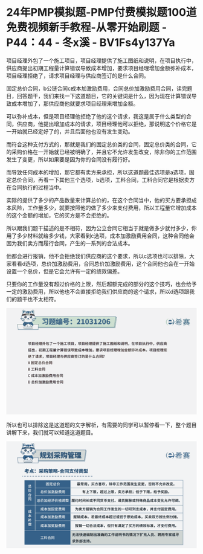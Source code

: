 # 24年PMP模拟题-PMP付费模拟题100道免费视频新手教程-从零开始刷题 - P44：44 - 冬x溪 - BV1Fs4y137Ya

项目经理外包了一个施工项目，项目经理提供了施工图纸和说明，在项目执行中，供应商提出初期工程量计算错误导致成本增加，要求项目经理增加金额弥补成本，项目经理拒绝了，请求项目经理与供应商签订的是什么合同。

固定总价合同，b公链合同c成本加激励费用，合同总价加激励费用合同，读完题目，回答题干，我们来找一下这道题目，它的关键词是什么，因为现在计算错误导致成本增加了，那供应商他就要求项目经理来增加金额。

可以弥补成本，但是项目经理他拒绝了他的这个请求，我这是属于什么类型的合同，供应商，他提出增加成本的请求，项目经理他可以拒绝，那说明这个价格它是一开始就已经定好了的，并且后面他也没有发生变动。

而符合这种支付方式的，那就是我们的固定总价类的合同，固定总价类的合同，它的采购价格在一开始就已经被明确了，并且它不允许发生改变，除非你的工作范围发生了变更，所以如果要是因为你的合同没有履行好。

而导致任何成本的增加，那它都有卖方来承担，所以这道题最佳选项是a选项，固定总价合同，再看一下其他三个选项，b选项，工料合同，工料合同它是根据卖方在合同执行的过程当中。

实际的提供了多少的产品数量来计算总价的，在这个合同当中，他的买方要承担成本风险，工作量多少，就要按照他的做了多少来支付费用，所以工程量它增加成本的这个金额的增加，它的买方是不会拒绝的。

所以跟我们题干描述的是不相符，因为公立合同它相当于就是做多少就付多少，你用了多少材料就给多少钱，大家看到c选项，成本加激励费用合同，这种合同他会因为我们卖方而履行合同，产生的一系列的合法成本。

他都会进行报销，他不会拒绝我们供应商的这个要求，所以c选项也可以排除，大家看看d选项，总价加激励费用，合同总价加激励费用，这个合同他也会在一开始设置一个总价，但是它会允许有一定的绩效偏差。

只要你的工作量没有超过价格的上限，然后超额完成的部分的这个技巧，也会给予一定的激励费用，所以他也不会直接拒绝我们供应商的这个请求，所以d选项跟我们的题干也不太相符。



![](img/fecca881fe6e429ae09d36c57a44009b_1.png)

所以也可以排除这是这道题的文字解析，有需要的同学可以暂停看一下，整个题目讲解下来，我们就可以知道这道题目。



![](img/fecca881fe6e429ae09d36c57a44009b_3.png)